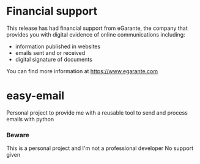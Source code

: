 # Financial support
This release has had financial support from eGarante, the company that provides you with digital evidence of online communications including:
- information published in websites
- emails sent and or received
- digital signature of documents

You can find more information at https://www.egarante.com


# easy-email
Personal project to provide me with a reusable tool to send and process emails with python

### Beware
This is a personal project and I'm not a professional developer
No support given
